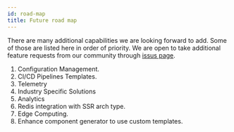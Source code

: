 ```yaml
---
id: road-map
title: Future road map
---
```


There are many additional capabilities we are looking forward to add. Some of those are listed here in order of priority. We are open to take additional feature requests from our community through [issus page](https://github.com/pagesource/universal-react-v2/issues).  

1. Configuration Management. 
2. CI/CD Pipelines Templates. 
3. Telemetry
4. Industry Specific Solutions 
5. Analytics  
6. Redis integration with SSR arch type. 
7. Edge Computing. 
8. Enhance component generator to use custom templates.


